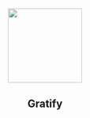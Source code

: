 <h1 align="center"> <img src="https://github.com/CarlosVitr/Gratify-Project/blob/master/icon.png" width:"30" height="150" ></h1>


<h2 align="center"> Gratify </h2>
